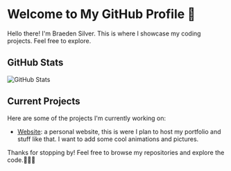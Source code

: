 # Welcome to My GitHub Profile 👋

Hello there! I'm Braeden Silver. This is where I showcase my coding projects. Feel free to explore.

## GitHub Stats

![GitHub Stats](https://github-readme-stats.vercel.app/api?username=ShidlyWits&show_icons=true)

## Current Projects

Here are some of the projects I'm currently working on:

- [Website](https://github.com/ShidlyWits/BraedenSilver.github.io): a personal website, this is were I plan to host my portfolio and stuff like that. I want to add some cool animations and pictures.

Thanks for stopping by! Feel free to browse my repositories and explore the code.👩‍💻🚀

